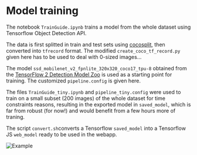 # Model training

The notebook `TrainGuide.ipynb` trains a model from the whole dataset using Tensorflow Object Detection API.

The data is first splitted in train and test sets using [cocosplit](https://github.com/akarazniewicz/cocosplit.git), then converted into `tfrecord` format. The modified `create_coco_tf_record.py` given here has to be used to deal with 0-sized images...

The model `ssd_mobilenet_v2_fpnlite_320x320_coco17_tpu-8` obtained from the [TensorFlow 2 Detection Model Zoo](https://github.com/tensorflow/models/blob/master/research/object_detection/g3doc/tf2_detection_zoo.md) is used as a starting point for training. The customized `pipeline.config` is given here.

The files `TrainGuide_tiny.ipynb` and `pipeline_tiny.config` were used to train on a small subset (200 images) of the whole dataset for time constraints reasons, resulting in the exported model in `saved_model`, which is far from robust (for now!) and would benefit from a few hours more of traning.

The script `convert.sh`converts a Tensorflow `saved_model` into a Tensorflow JS `web_model` ready to be used in the webapp.

![Example](web_tests/example1.png "Example")
